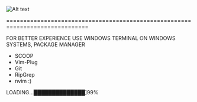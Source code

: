 
![Alt text](https://github.com/root3r0x/dotfiles/blob/master/doc/logo_github.png "root3r0x")

==============================================================================

FOR BETTER EXPERIENCE USE WINDOWS TERMINAL ON WINDOWS SYSTEMS, PACKAGE MANAGER 
- SCOOP
- Vim-Plug
- Git
- RipGrep
- nvim :)

LOADING...██████████████]99%

